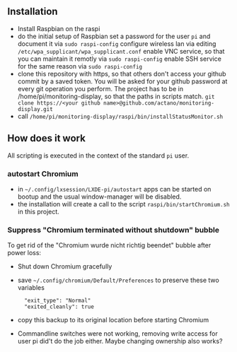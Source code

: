## Installation
- Install Raspbian on the raspi
- do the initial setup of Raspbian
    set a password for the user `pi` and document it via `sudo raspi-config`
    configure wireless lan via editing `/etc/wpa_supplicant/wpa_supplicant.conf`
    enable VNC service, so that you can maintain it remotly via `sudo raspi-config`
    enable SSH service for the same reason via `sudo raspi-config`
- clone this repository with https, so that others don't access your github commit by a saved token. You will be asked for your github password at every git operation you perform. The project has to be in /home/pi/monitoring-display, so that the paths in scripts match.
    `git clone https://<your github name>@github.com/actano/monitoring-display.git`
- call `/home/pi/monitoring-display/raspi/bin/installStatusMonitor.sh`
    
## How does it work
All scripting is executed in the context of the standard `pi` user.

### autostart Chromium
- in `~/.config/lxsession/LXDE-pi/autostart` apps can be started on bootup and the usual window-manager will be disabled.
- the installation will create a call to the script `raspi/bin/startChromium.sh` in this project.

### Suppress "Chromium terminated without shutdown" bubble
To get rid of the "Chromium wurde nicht richtig beendet" bubble after power loss:

- Shut down Chromium gracefully
- save `~/.config/chromium/Default/Preferences` to preserve these two variables

        "exit_type": "Normal"
        "exited_cleanly": true

- copy this backup to its original location before starting Chromium
- Commandline switches were not working, removing write access for user pi did't do the job either. Maybe changing ownership also works?
